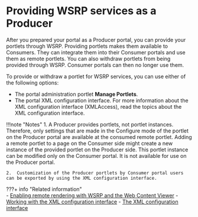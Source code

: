 # Providing WSRP services as a Producer

After you prepared your portal as a Producer portal, you can provide your portlets through WSRP. Providing portlets makes them available to Consumers. They can integrate them into their Consumer portals and use them as remote portlets. You can also withdraw portlets from being provided through WSRP. Consumer portals can then no longer use them.

To provide or withdraw a portlet for WSRP services, you can use either of the following options:

-   The portal administration portlet **Manage Portlets**.
-   The portal XML configuration interface. For more information about the XML configuration interface (XMLAccess), read the topics about the XML configuration interface.

!!!note "Notes"
    1.  A Producer provides portlets, not portlet instances. Therefore, only settings that are made in the Configure mode of the portlet on the Producer portal are available at the consumed remote portlet. Adding a remote portlet to a page on the Consumer side might create a new instance of the provided portlet on the Producer side. This portlet instance can be modified only on the Consumer portal. It is not available for use on the Producer portal.
        
    2.  Customization of the Producer portlets by Consumer portal users can be exported by using the XML configuration interface.

???+ info "Related information"  
    -   [Enabling remote rendering with WSRP and the Web Content Viewer](../../../../../manage_content/wcm/wcm_content_delivery/delivering_web_content/deliver_webcontent_on_portal/enable_remote_render_wsrp/index.md)
    -   [Working with the XML configuration interface](../../../portal_admin_tools/xml_config_interface/working_xml_config_interface/index.md)
    -   [The XML configuration interface](../../../portal_admin_tools/xml_config_interface/index.md)